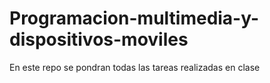 # Programacion-multimedia-y-dispositivos-moviles
En este repo se pondran todas las tareas realizadas en clase
